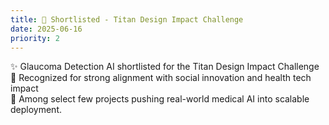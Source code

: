 ```yaml
---
title: 🎯 Shortlisted - Titan Design Impact Challenge
date: 2025-06-16
priority: 2
---
```


✨ Glaucoma Detection AI shortlisted for the Titan Design Impact Challenge  
🧪 Recognized for strong alignment with social innovation and health tech impact  
🏁 Among select few projects pushing real-world medical AI into scalable deployment.
